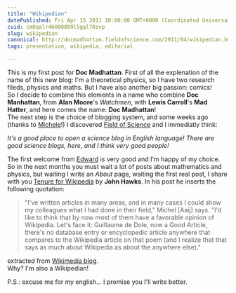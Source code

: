 ```yaml
---
title: "Wikipedian"
datePublished: Fri Apr 15 2011 10:00:00 GMT+0000 (Coordinated Universal Time)
cuid: cm8qalr4b000809l5ggl70zvp
slug: wikipedian
canonical: http://docmadhattan.fieldofscience.com/2011/04/wikipedian.html
tags: presentation, wikipedia, editorial

---
```


This is my first post for **Doc Madhattan**. First of all the explenation of the name of this new blog: I'm a theoretical physics, so I have two research fileds, physics and maths. But I have also another big passion: comics!  
So I decide to combine this elements in a name who combine **Doc Manhattan**, from **Alan Moore**'s *Watchmen*, with **Lewis Carroll**'s **Mad Hatter**, and here comes the name: **Doc Madhattan**!  
The next step is the choice of blogging system, and some weeks ago (thanks to [Michele](https://profiles.google.com/u/0/michele.cascarano/about)!) I discovered [Field of Science](http://www.fieldofscience.com/) and I immediatly think:  
  
*It's a good place to open a science blog in English language! There are good science blogs, here, and I think very good people!*  
  
The first welcome from [Edward](http://www.blogger.com/profile/04295927435118827266) is very good and I'm happy of my choice. So in the next months you must wait a lot of posts about mathematics and physics, but waiting I write an *About* page, waiting the first real post, I share with you [Tenure for Wikipedia](http://johnhawks.net/node/15413) by **John Hawks**. In his post he inserts the following quotation:  

> "I've written articles in many areas, and in many cases I could show my colleagues what I had done in their field," Michel \[Aaij\] says. "I'd like to think that by now most of them have a favorable opinion of Wikipedia. Let's face it: Guillaume de Dole, now a Good Article, there's no database entry or encyclopedic article anywhere that compares to the Wikipedia article on that poem (and I realize that that says as much about Wikipedia as about the anywhere else)."

extracted from [Wikimedia blog](http://blog.wikimedia.org/blog/2011/04/06/tenure-awarded-based-in-part-on-wikipedia-contributions/).  
Why? I'm also a Wikipedian!  
  
P.S.: excuse me for my english... I promise you I'll write better.